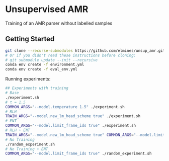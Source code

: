 # Unsupervised AMR
Training of an AMR parser without labelled samples

## Getting Started

```bash
git clone --recurse-submodules https://github.com/elmines/unsup_amr.git
# Or if you didn't read these instructions before cloning:
# git submodule update --init --recursive
conda env create -f environment.yml
conda env create -f eval_env.yml
```

Running experiments:
```bash
## Experiments with training
# Base
./experiment.sh
# τ = 1.5
COMMON_ARGS="--model.temperature 1.5" ./experiment.sh
# RLH
TRAIN_ARGS="--model.new_lm_head_scheme true" ./experiment.sh
# ENT
COMMON_ARGS="--model.limit_frame_ids true" ./experiment.sh
# RLH + ENT
TRAIN_ARGS="--model.new_lm_head_scheme true" COMMON_ARGS="--model.limit_frame_ids true" ./experiment.sh
# No Training
./random_experiment.sh
# No Training + ENT
COMMON_ARGS="--model.limit_frame_ids true" ./random_experiment.sh
```

